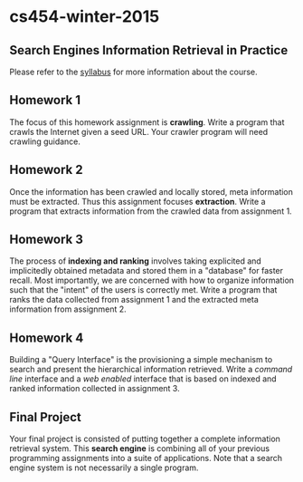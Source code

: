# cs454-winter-2015

## Search Engines Information Retrieval in Practice

Please refer to the [syllabus](https://github.com/csula/cs454-winter-2015/blob/master/Syllabus.md) for more information about the course.  

## Homework 1

The focus of this homework assignment is **crawling**.  Write a program that crawls the Internet given a seed URL.  Your crawler program will need crawling guidance.

## Homework 2

Once the information has been crawled and locally stored, meta information must be extracted.  Thus this assignment focuses **extraction**.  Write a program that extracts information from the crawled data from assignment 1.

## Homework 3

The process of **indexing and ranking** involves taking explicited and implicitedly obtained metadata and stored them in a "database" for faster recall.  Most importantly, we are concerned with how to organize information such that the "intent" of the users is correctly met.  Write a program that ranks the data collected from assignment 1 and the extracted meta information from assignment 2.

## Homework 4

Building a "Query Interface" is the provisioning a simple mechanism to search and present the hierarchical information retrieved.  Write a _command line_ interface and a _web enabled_ interface that is based on indexed and ranked information collected in assignment 3.

## Final Project

Your final project is consisted of putting together a complete information retrieval system.  This **search engine** is combining all of your previous programming assignments into a suite of applications.  Note that a search engine system is not necessarily a single program.
